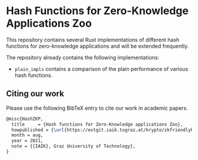 # Hash Functions for Zero-Knowledge Applications Zoo

This repository contains several Rust implementations of different hash functions for zero-knowledge applications and will be extended frequently.

The repository already contains the following implementations:

- `plain_impls` contains a comparison of the plain performance of various hash functions.

## Citing our work

Please use the following BibTeX entry to cite our work in academic papers.

```tex
@misc{HashZKP,
  title     = {Hash functions for Zero-Knowledge applications Zoo},
  howpublished = {\url{https://extgit.iaik.tugraz.at/krypto/zkfriendlyhashzoo}},
  month = aug,
  year = 2021,
  note = {{IAIK}, Graz University of Technology},
}
